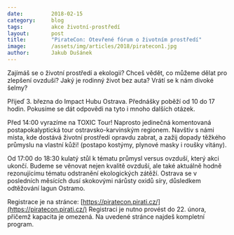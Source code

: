 ```yaml
---
date:         2018-02-15
category:     blog
tags:         akce životní-prostředí
layout:       post
title:        "PirateCon: Otevřené fórum o životním prostředí"
image:        /assets/img/articles/2018/piratecon1.jpg
author:       Jakub Dušánek
---
```

 
Zajímáš se o životní prostředí a ekologii? Chceš vědět, co můžeme dělat pro zlepšení ovzduší? Jaký je rodinný život bez auta? Vrátí se k nám divoké šelmy?

Přijeď 3. března do Impact Hubu Ostrava. Přednášky poběží od 10 do 17 hodin. Pokusíme se dát odpovědi na tyto i mnoho dalších otázek. 

Před 14:00 vyrazíme na TOXIC Tour! Naprosto jedinečná komentovaná postapokalyptická tour ostravsko-karvinským regionem. Navštiv s námi místa, kde dostává životní prostředí opravdu zabrat, a zažij dopady těžkého průmyslu na vlastní kůži! (postapo kostýmy, plynové masky i roušky vítány).

Od 17:00 do 18:30 kulatý stůl k tématu průmysl versus ovzduší, který akci ukončí. Budeme se věnovat nejen kvalitě ovzduší, ale také aktuálně hodně rezonujícímu tématu odstranění ekologických zátěží. Ostrava se v posledních měsících dusí skokovými nárůsty oxidů síry, důsledkem odtěžování lagun Ostramo.

Registrace je na stránce: [https://piratecon.pirati.cz/](https://piratecon.pirati.cz/) Registraci je nutno provést do 22. února, přičemž kapacita je omezená. Na uvedené stránce najdeš kompletní program.


